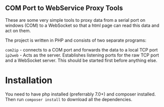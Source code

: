 ## COM Port to WebService Proxy Tools

These are some very simple tools to proxy data from a serial port on windows (COM) to a WebSocket so that
a html page can read this data and act on them.

The project is written in PHP and consists of two separate programs:

`com2ip` - connects to a COM port and forwards the data to a local TCP port
`ip2web` - Acts as the server.  Establishes listening ports for the raw TCP port and a WebSocket server.  This should be started first before anything else.

# Installation

You need to have php installed (preferrably 7.0+) and composer installed.  Then run `composer install` to download all the dependencies.